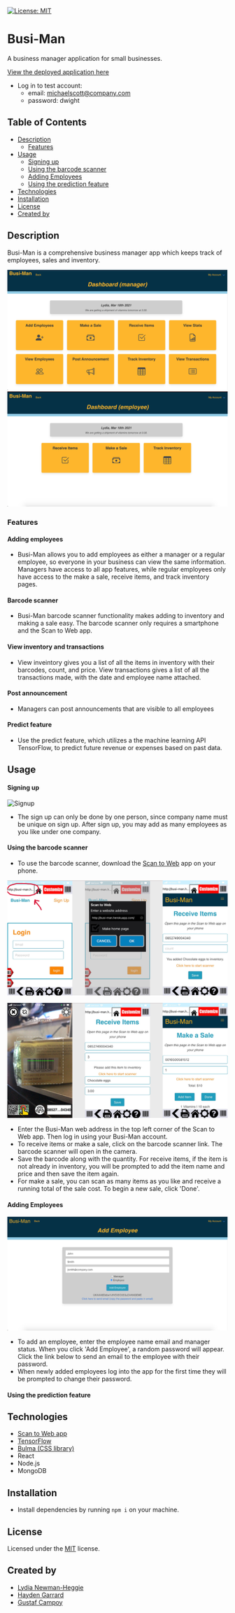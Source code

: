 [![License: MIT](https://img.shields.io/badge/License-MIT-yellow.svg)](https://opensource.org/licenses/MIT)
# Busi-Man
A business manager application for small businesses. 

[View the deployed application here](https://busi-man.herokuapp.com/)
* Log in to test account:
    * email: michaelscott@company.com
    * password: dwight

## Table of Contents
* [Description](#description)
    * [Features](#features)
* [Usage](#Usage)
    * [Signing up](#signing-up)
    * [Using the barcode scanner](#using-the-barcode-scanner)
    * [Adding Employees](#adding-employees)
    * [Using the prediction feature](#using-the-prediction-feature)
* [Technologies](#technologies)
* [Installation](#installation)
* [License](#license)
* [Created by](#created-by)

## Description
Busi-Man is a comprehensive business manager app which keeps track of employees, sales and inventory. 

![busi-man dash](./img/dashboard.png)
![busi-man employee dash](./img/empdash.png)

### Features

#### Adding employees 
* Busi-Man allows you to add employees as either a manager or a regular employee, so everyone in your business can view the same information. Managers have access to all app features, while regular employees only have access to the make a sale, receive items, and track inventory pages. 

#### Barcode scanner
* Busi-Man barcode scanner functionality makes adding to inventory and making a sale easy. The barcode scanner only requires a smartphone and the Scan to Web app. 

#### View inventory and transactions
* View inveintory gives you a list of all the items in inventory with their barcodes, count, and price. View transactions gives a list of all the transactions made, with the date and employee name attached.

#### Post announcement
* Managers can post announcements that are visible to all employees

#### Predict feature
* Use the predict feature, which utilizes a the machine learning API TensorFlow, to predict future revenue or expenses based on past data.

## Usage

#### Signing up
![Signup](./img/signup.png)
* The sign up can only be done by one person, since company name must be unique on sign up. After sign up, you may add as many employees as you like under one company.

#### Using the barcode scanner
* To use the barcode scanner, download the [Scan to Web](https://play.google.com/store/apps/details?id=com.berrywing.scantoweb&hl=en_US&gl=US) app on your phone. 

![](./img/barcode1.png)

![](./img/barcode2.png)

* Enter the Busi-Man web address in the top left corner of the Scan to Web app. Then log in using your Busi-Man account. 
* To receive items or make a sale, click on the barcode scanner link. The barcode scanner will open in the camera.
* Save the barcode along with the quantity. For receive items, if the item is not already in inventory, you will be prompted to add the item name and price and then save the item again.
* For make a sale, you can scan as many items as you like and receive a running total of the sale cost. To begin a new sale, click 'Done'. 

#### Adding Employees
![](./img/addemp.png)
* To add an employee, enter the employee name email and manager status. When you click 'Add Employee', a random password will appear. Click the link below to send an email to the employee with their password. 
* When newly added employees log into the app for the first time they will be prompted to change their password. 

#### Using the prediction feature






## Technologies
* [Scan to Web app](https://play.google.com/store/apps/details?id=com.berrywing.scantoweb&hl=en_US&gl=US)
* [TensorFlow](https://www.tensorflow.org/)
* [Bulma (CSS library)](https://bulma.io/)
* React
* Node.js
* MongoDB

## Installation
* Install dependencies by running `npm i` on your machine.

## License
Licensed under the [MIT](https://opensource.org/licenses/MIT) license.

## Created by 

* [Lydia Newman-Heggie](https://github.com/lnewmanheggie)
* [Hayden Garrard](https://github.com/H-garr)
* [Gustaf Campoy](https://github.com/Gustaf-987)